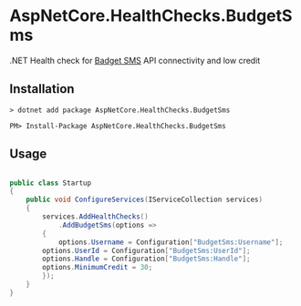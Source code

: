 # AspNetCore.HealthChecks.BudgetSms
.NET Health check for [Badget SMS](https://www.budgetsms.net/) API connectivity and low credit

## Installation

```
> dotnet add package AspNetCore.HealthChecks.BudgetSms
```

```
PM> Install-Package AspNetCore.HealthChecks.BudgetSms
```

## Usage

```csharp

public class Startup
{
    public void ConfigureServices(IServiceCollection services)
    {
        services.AddHealthChecks()
            .AddBudgetSms(options =>
	    {
	    	options.Username = Configuration["BudgetSms:Username"];
		options.UserId = Configuration["BudgetSms:UserId"];
		options.Handle = Configuration["BudgetSms:Handle"];
		options.MinimumCredit = 30;
	    });
    }
}
```
